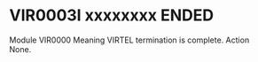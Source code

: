 # VIR0003I xxxxxxxx ENDED
Module
    VIR0000
Meaning
    VIRTEL termination is complete.
Action  
    None.
